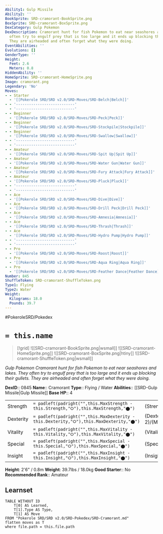 ```yaml
---
Ability1: Gulp Missile
Ability2: ''
BookSprite: SRD-cramorant-BookSprite.png
BoxSprite: SRD-cramorant-BoxSprite.png
DexCategory: Gulp Pokemon
DexDescription: Cramorant hunt for fish Pokemon to eat near seashores and lakes. They
  often try to engulf prey that is too large and it ends up blocking their gullets.
  They are airheaded and often forget what they were doing.
EventAbilities: ''
Evolutions: []
GenderType: ''
Height:
  Feet: 2.6
  Meters: 0.8
HiddenAbility: ''
HomeSprite: SRD-cramorant-HomeSprite.png
Image: cramorant.png
Legendary: 'No'
Moves:
- - Starter
  - '[[Pokerole SRD/SRD v2.0/SRD-Moves/SRD-Belch|Belch]]'
- - '---------------------------'
  - '---------------------------'
- - Beginner
  - '[[Pokerole SRD/SRD v2.0/SRD-Moves/SRD-Peck|Peck]]'
- - Beginner
  - '[[Pokerole SRD/SRD v2.0/SRD-Moves/SRD-Stockpile|Stockpile]]'
- - Beginner
  - '[[Pokerole SRD/SRD v2.0/SRD-Moves/SRD-Swallow|Swallow]]'
- - '---------------------------'
  - '---------------------------'
- - Amateur
  - '[[Pokerole SRD/SRD v2.0/SRD-Moves/SRD-Spit Up|Spit Up]]'
- - Amateur
  - '[[Pokerole SRD/SRD v2.0/SRD-Moves/SRD-Water Gun|Water Gun]]'
- - Amateur
  - '[[Pokerole SRD/SRD v2.0/SRD-Moves/SRD-Fury Attack|Fury Attack]]'
- - Amateur
  - '[[Pokerole SRD/SRD v2.0/SRD-Moves/SRD-Pluck|Pluck]]'
- - '---------------------------'
  - '---------------------------'
- - Ace
  - '[[Pokerole SRD/SRD v2.0/SRD-Moves/SRD-Dive|Dive]]'
- - Ace
  - '[[Pokerole SRD/SRD v2.0/SRD-Moves/SRD-Drill Peck|Drill Peck]]'
- - Ace
  - '[[Pokerole SRD/SRD v2.0/SRD-Moves/SRD-Amnesia|Amnesia]]'
- - Ace
  - '[[Pokerole SRD/SRD v2.0/SRD-Moves/SRD-Thrash|Thrash]]'
- - Ace
  - '[[Pokerole SRD/SRD v2.0/SRD-Moves/SRD-Hydro Pump|Hydro Pump]]'
- - '---------------------------'
  - '---------------------------'
- - Pro
  - '[[Pokerole SRD/SRD v2.0/SRD-Moves/SRD-Roost|Roost]]'
- - Pro
  - '[[Pokerole SRD/SRD v2.0/SRD-Moves/SRD-Aqua Ring|Aqua Ring]]'
- - Pro
  - '[[Pokerole SRD/SRD v2.0/SRD-Moves/SRD-Feather Dance|Feather Dance]]'
Number: 845
ShuffleToken: SRD-cramorant-ShuffleToken.png
Type1: Flying
Type2: Water
Weight:
  Kilograms: 18.0
  Pounds: 39.7
---
```


#PokeroleSRD/Pokedex

# `= this.name`

> [!grid]
> ![[SRD-cramorant-BookSprite.png|wsmall]]
> ![[SRD-cramorant-HomeSprite.png]]
> ![[SRD-cramorant-BoxSprite.png|htiny]]
> ![[SRD-cramorant-ShuffleToken.png|wsmall]]


*Gulp Pokemon*
*Cramorant hunt for fish Pokemon to eat near seashores and lakes. They often try to engulf prey that is too large and it ends up blocking their gullets. They are airheaded and often forget what they were doing.*

**DexID**:: 0845
**Name**:: Cramorant
**Type**:: Flying / Water
**Abilities**:: [[SRD-Gulp Missile|Gulp Missile]]
**Base HP**:: 4

|           |                                                                                        |                                          |
| --------- | -------------------------------------------------------------------------------------- | ---------------------------------------- |
| Strength  | `= padleft(padright("",this.MaxStrength - this.Strength,"⭘"),this.MaxStrength,"⬤")`    | (Strength::2)/(MaxStrength::5)   |
| Dexterity | `= padleft(padright("",this.MaxDexterity - this.Dexterity,"⭘"),this.MaxDexterity,"⬤")` | (Dexterity:: 2)/(MaxDexterity::5) |
| Vitality  | `= padleft(padright("",this.MaxVitality - this.Vitality,"⭘"),this.MaxVitality,"⬤")`    | (Vitality::2)/(MaxVitality::4)   |
| Special   | `= padleft(padright("",this.MaxSpecial - this.Special,"⭘"),this.MaxSpecial,"⬤")`       | (Special::2)/(MaxSpecial::5)     |
| Insight   | `= padleft(padright("",this.MaxInsight - this.Insight,"⭘"),this.MaxInsight,"⬤")`       | (Insight::3)/(MaxInsight::6)     |

**Height**: 2'6" / 0.8m
**Weight**: 39.7lbs / 18.0kg
**Good Starter**:: No
**Recommended Rank**:: Amateur

## Learnset

```dataview
TABLE WITHOUT ID
    T[0] AS Learned,
    T[1].Type AS Type,
    T[1] AS Move
FROM "Pokerole SRD/SRD v2.0/SRD-Pokedex/SRD-Cramorant.md"
flatten moves as T
where file.path = this.file.path
```
